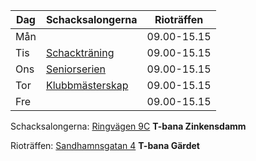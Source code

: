 | Dag | Schacksalongerna                        | Rioträffen  |
|-----|-----------------------------------------|-------------|
| Mån |                                         | 09.00-15.15 |
| Tis | [Schackträning](Schackträning)          | 09.00-15.15 |
| Ons | [Seniorserien](Seniorserien)            | 09.00-15.15 |
| Tor | [Klubbmästerskap](Klubbmästerskap)      | 09.00-15.15 |
| Fre |                                         | 09.00-15.15 |

Schacksalongerna:
[Ringvägen 9C](https://goo.gl/maps/QvjjjhTWNoS3iQt66) **T-bana Zinkensdamm**

Rioträffen:
[Sandhamnsgatan 4](https://maps.app.goo.gl/QcKuataRc74koJP39) **T-bana Gärdet** 
 